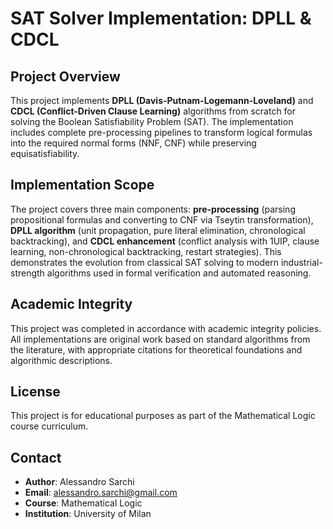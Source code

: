 # SAT Solver Implementation: DPLL & CDCL

## Project Overview
This project implements **DPLL (Davis-Putnam-Logemann-Loveland)** and **CDCL (Conflict-Driven Clause Learning)** algorithms from scratch for solving the Boolean Satisfiability Problem (SAT). The implementation includes complete pre-processing pipelines to transform logical formulas into the required normal forms (NNF, CNF) while preserving equisatisfiability.

## Implementation Scope
The project covers three main components: **pre-processing** (parsing propositional formulas and converting to CNF via Tseytin transformation), **DPLL algorithm** (unit propagation, pure literal elimination, chronological backtracking), and **CDCL enhancement** (conflict analysis with 1UIP, clause learning, non-chronological backtracking, restart strategies). This demonstrates the evolution from classical SAT solving to modern industrial-strength algorithms used in formal verification and automated reasoning.

## Academic Integrity
This project was completed in accordance with academic integrity policies. All implementations are original work based on standard algorithms from the literature, with appropriate citations for theoretical foundations and algorithmic descriptions.

## License
This project is for educational purposes as part of the Mathematical Logic course curriculum.

## Contact
- **Author**: Alessandro Sarchi
- **Email**: alessandro.sarchi@gmail.com
- **Course**: Mathematical Logic
- **Institution**: University of Milan